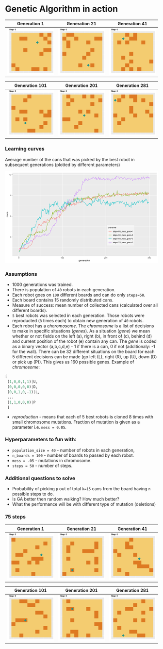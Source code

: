 # Genetic Algorithm in action


Generation 1 | Generation 21 | Generation 41
:--------------------:|:--------------------:|:--------------------:
<img alt='a' src="https://raw.githubusercontent.com/katsob/evolution/master/2019-04-12T15:04:13steps=50_mess_perc=3/animations/epoch1.gif" width="300"  /> | <img alt='a' src="https://raw.githubusercontent.com/katsob/evolution/master/2019-04-12T15:04:13steps=50_mess_perc=3/animations/epoch21.gif" width="300"  /> | <img alt='a' src="https://raw.githubusercontent.com/katsob/evolution/master/2019-04-12T15:04:13steps=50_mess_perc=3/animations/epoch41.gif" width="300"  />

Generation 101 | Generation 201  | Generation 281
:--------------------:|:--------------------:|:--------------------:
<img alt='a' src="https://raw.githubusercontent.com/katsob/evolution/master/2019-04-12T15:04:13steps=50_mess_perc=3/animations/epoch101.gif" width="300"  /> | <img alt='a' src="https://raw.githubusercontent.com/katsob/evolution/master/2019-04-12T15:04:13steps=50_mess_perc=3/animations/epoch201.gif" width="300"  /> | <img alt='a' src="https://raw.githubusercontent.com/katsob/evolution/master/2019-04-12T15:04:13steps=50_mess_perc=3/animations/epoch281.gif" width="300"  />

### Learning curves
Average number of the cans that was picked by the best robot in subsequent generations (plotted by different parameters)

![](https://raw.githubusercontent.com/katsob/evolution/master/learning_curves.png)

### Assumptions

* 1000 generations was trained.
* There is population of `40` robots in each generation.
* Each robot goes on `100` different boards and can do only `steps=50`.
* Each board contains 15 randomly distributed cans.
* Measure of success: mean number of collected cans (calculated over all different boards).
* `5` best robots was selected in each generation. Those robots were reproducted (`8` times each) to obtain new generation of `40` robots.
* Each robot has a _choromosome_. The _chromosome_ is a list of decisions to make in specific situations (_genes_). As a situation (_gene_) we mean whether or not fields on the left (a), right (b), in front of (c), behind (d) and current position of the robot (e) contain any can. The _gene_ is coded as a binary vector (a,b,c,d,e) - 1 if there is a can, 0 if not (additionaly: -1 for the wall). There can be 32 different situations on the board for each 5 different decisions can be made (go left (L), right (R), up (U), down (D) or pick up (P)). This gives us 160 possible genes. Example of _chromosome_:

```python
[
 (1,0,0,1,1)|U,
 (0,0,0,0,0)|D,
 (0,0,1,0,-1)|L,
 ...
 (1,1,0,0,0)|P
 ]
```
* _reproduction_ - means that each of 5 best robots is cloned 8 times with small chromosome mutations. Fraction of mutation is given as a parameter i.e. `mess = 0.05`. 


### Hyperparameters to fun with:

* `population_size = 40` - number of robots in each generation,
* `n_boards = 100` - number of boards to passed by each robot.
* `mess = .05` - mutations in chromosome.
* `steps = 50` - number of steps.

### Additional questions to solve

* Probability of picking `p` out of total `k=15` cans from the board having `n` possible steps to do.
* Is GA better then random walking? How much better?
* What the performance will be with different type of mutation (deletions)


### 75 steps

Generation 1 | Generation 21 | Generation 41
:--------------------:|:--------------------:|:--------------------:
<img alt='a' src="https://raw.githubusercontent.com/katsob/evolution/master/2019-04-12T15:13:01steps=75_mess_perc=3/animations/epoch1.gif" width="300"  /> | <img alt='a' src="https://raw.githubusercontent.com/katsob/evolution/master/2019-04-12T15:13:01steps=75_mess_perc=3/animations/epoch21.gif" width="300"  /> | <img alt='a' src="https://raw.githubusercontent.com/katsob/evolution/master/2019-04-12T15:13:01steps=75_mess_perc=3/animations/epoch41.gif" width="300"  />

Generation 101 | Generation 201  | Generation 281
:--------------------:|:--------------------:|:--------------------:
<img alt='a' src="https://raw.githubusercontent.com/katsob/evolution/master/2019-04-12T15:13:01steps=75_mess_perc=3/animations/epoch101.gif" width="300"  /> | <img alt='a' src="https://raw.githubusercontent.com/katsob/evolution/master/2019-04-12T15:13:01steps=75_mess_perc=3/animations/epoch201.gif" width="300"  /> | <img alt='a' src="https://raw.githubusercontent.com/katsob/evolution/master/2019-04-12T15:13:01steps=75_mess_perc=3/animations/epoch281.gif" width="300"  />